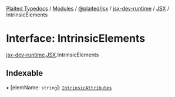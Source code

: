 [Plaited Typedocs](../README.md) / [Modules](../modules.md) / [@plaited/jsx](../modules/plaited_jsx.md) / [jsx-dev-runtime](../modules/plaited_jsx.jsx_dev_runtime.md) / [JSX](../modules/plaited_jsx.jsx_dev_runtime.JSX.md) / IntrinsicElements

# Interface: IntrinsicElements

[jsx-dev-runtime](../modules/plaited_jsx.jsx_dev_runtime.md).[JSX](../modules/plaited_jsx.jsx_dev_runtime.JSX.md).IntrinsicElements

## Indexable

▪ [elemName: `string`]: [`IntrinsicAttributes`](../modules/plaited_jsx.jsx_dev_runtime.JSX.md#intrinsicattributes)
